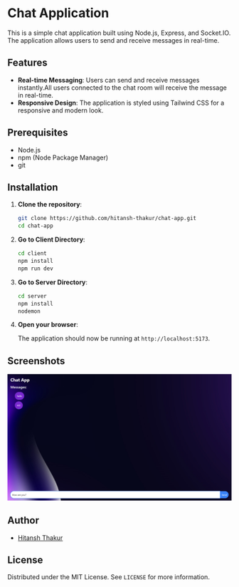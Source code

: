# Chat Application

This is a simple chat application built using Node.js, Express, and Socket.IO. The application allows users to send and receive messages in real-time.

## Features

-   **Real-time Messaging**: Users can send and receive messages instantly.All users connected to the chat room will receive the message in real-time.
-   **Responsive Design**: The application is styled using Tailwind CSS for a responsive and modern look.

## Prerequisites

-   Node.js
-   npm (Node Package Manager)
-   git

## Installation

1. **Clone the repository**:

    ```sh
    git clone https://github.com/hitansh-thakur/chat-app.git
    cd chat-app
    ```

2. **Go to Client Directory**:

    ```sh
    cd client
    npm install
    npm run dev
    ```

3. **Go to Server Directory**:

    ```sh
    cd server
    npm install
    nodemon
    ```

4. **Open your browser**:

    The application should now be running at `http://localhost:5173`.

## Screenshots

![Chat Application](./image.png)

## Author

-   [Hitansh Thakur]("https://github.com/hitansh-thakur")

## License

Distributed under the MIT License. See `LICENSE` for more information.
